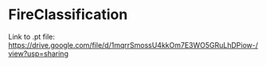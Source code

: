 # FireClassification
Link to .pt file: https://drive.google.com/file/d/1mqrrSmossU4kkOm7E3WO5GRuLhDPiow-/view?usp=sharing
